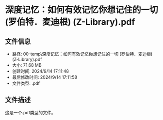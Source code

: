 ﻿# 深度记忆：如何有效记忆你想记住的一切 (罗伯特．麦迪根) (Z-Library).pdf

## 文件信息
- 路径: 00-temp\深度记忆：如何有效记忆你想记住的一切 (罗伯特．麦迪根) (Z-Library).pdf
- 大小: 71.68 MB
- 创建时间: 2024/9/14 17:11:48
- 最后修改时间: 2024/9/14 17:11:58
- 文件类型: .pdf

## 文件描述
这是一个.pdf类型的文件。

